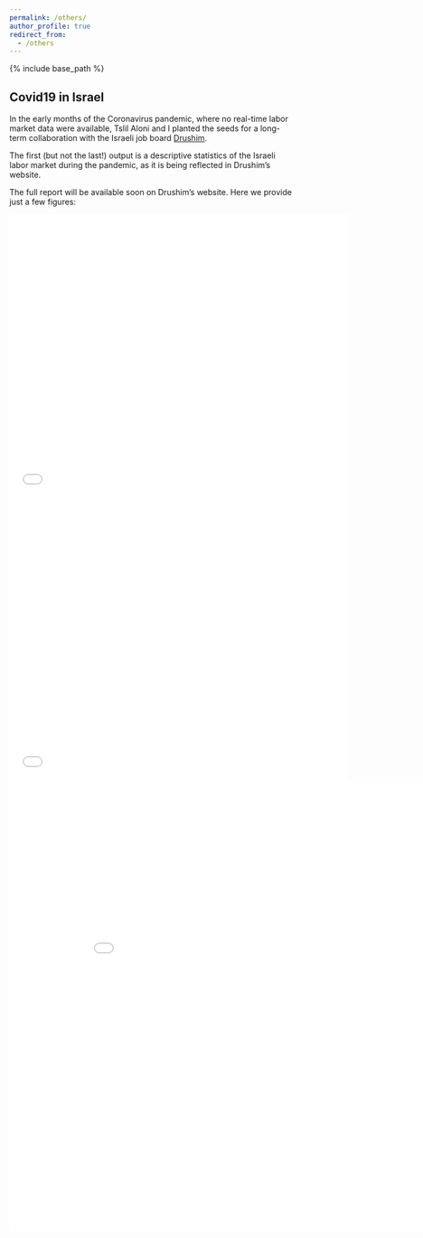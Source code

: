 ```yaml
---
permalink: /others/
author_profile: true
redirect_from:
  - /others
---
```


{% include base_path %}

## Covid19 in Israel

In the early months of the Coronavirus pandemic, where no real-time labor market data were available, Tslil Aloni and I planted the seeds for a long-term collaboration with the Israeli job board [Drushim](https://www.drushim.co.il/?ref=198&gclid=Cj0KCQiA5vb-BRCRARIsAJBKc6LCTqC58lQR2Quyk3jHGA8P2BH81-GFFFZYR7FbUFbXgg7WPMYAwW8aAk18EALw_wcB).

The first (but not the last!) output is a descriptive statistics of the Israeli labor market during the pandemic, as it is being reflected in Drushim’s website.

The full report will be available soon on Drushim’s website. Here we provide just a few figures:

<iframe width="600" height="500" frameborder="0" scrolling="no" src="//plotly.com/~tslilaloni/1.embed"></iframe>

<iframe width="600" height="500" frameborder="0" scrolling="no" src="//plotly.com/~tslilaloni/20.embed"></iframe>

<iframe width="900" height="800" frameborder="0" scrolling="no" src="//plotly.com/~tslilaloni/65.embed"></iframe>
